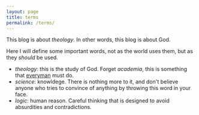 ```yaml
---
layout: page
title: terms
permalink: /terms/
---
```


This blog is about _theology_. In other words, this blog is about God.

Here I will define some important words, not as the world uses them, but as they _should_ be used.

* _theology_: this is the study of God. Forget _academia_, this is something that
  [everyman](https://www.the-highway.com/theology_Gerstner.html) must do.
* _science_: knowldege. There is nothing more to it, and don't believe anyone who tries to
  convince of anything by throwing this word in your face.
* _logic_: human reason. Careful thinking that is designed to avoid absurdities and contradictions.
